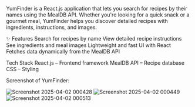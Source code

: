 YumFinder is a React.js application that lets you search for recipes by their names using the MealDB API. Whether you're looking for a quick snack or a gourmet meal, YumFinder helps you discover detailed recipes with ingredients, instructions, and images.

✨ Features
 Search for recipes by name
 View detailed recipe instructions
 See ingredients and meal images
 Lightweight and fast UI with React
 Fetches data dynamically from the MealDB API

Tech Stack
 React.js – Frontend framework
 MealDB API – Recipe database
 CSS – Styling

 Screenshot of YumFinder:
 
 ![Screenshot 2025-04-02 000428](https://github.com/user-attachments/assets/ae020f97-e761-40d2-ab87-a342e62b9c1d)
![Screenshot 2025-04-02 000449](https://github.com/user-attachments/assets/486087f7-d5fd-4a64-9f9a-3b1f7a31101d)
![Screenshot 2025-04-02 000513](https://github.com/user-attachments/assets/007f2bac-74c9-45e7-a085-40090a3dbb9d)
